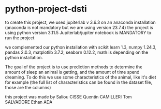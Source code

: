# python-project-dsti

to create this project, we used jupiterlab v 3.6.3 on an anaconda installation (anaconda is not mandatory but we are using version 23.7.4) the project is using python version 3.11.5
Jupiterlab/jupiter notebook is MANDATORY to run the project 

we complemented our python installation with scikit learn 1.3, numpy 1.24.3, pandas 2.0.3, matplotlib 3.7.2, seaborn 0.12.2, math is depending on the python installation.

The goal of the project is to use prediction methods to determine the amount of sleep an animal is getting, and the amount of time spend dreaming. To do this we use some characteristics of the animal, like it's diet for example (the full list of characteristics can be found in the dataset file, those are the columns)

this project was made by
Saliou CISSE 
Quentin CAMILLERI
Tom SALVADORE
Ethan ADA

